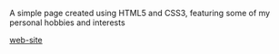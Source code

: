 A simple page created using HTML5 and CSS3, featuring some of my personal hobbies and interests

[web-site](https://azenae1.github.io/se_project_about-me/)
